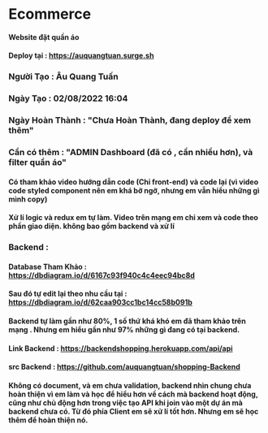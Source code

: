 # Ecommerce
#### Website đặt quần áo
#### Deploy tại : https://auquangtuan.surge.sh

### Người Tạo : Âu Quang Tuấn
### Ngày Tạo : 02/08/2022 16:04
### Ngày Hoàn Thành : "Chưa Hoàn Thành, đang deploy để xem thêm"
### Cần có thêm  : "ADMIN Dashboard (đã có , cần nhiều hơn), và filter quần áo"

#### Có tham khảo video hướng dẫn code (Chỉ front-end) và code lại (vì video code styled component nên em khá bỡ ngỡ, nhưng em vẫn hiểu những gì mình copy)
#### Xử lí logic và redux em tự làm. Video trên mạng em chỉ xem và code theo phần giao diện. không bao gồm backend và xử lí

### Backend :
#### Database Tham Khảo : https://dbdiagram.io/d/6167c93f940c4c4eec94bc8d
#### Sau đó tự edit lại theo nhu cầu tại : https://dbdiagram.io/d/62caa903cc1bc14cc58b091b
#### Backend tự làm gần như 80%, 1 số thứ khá khó em đã tham khảo trên mạng . Nhưng em hiểu gần như 97% những gì đang có tại backend.
#### Link Backend : https://backendshopping.herokuapp.com/api/api
#### src Backend  : https://github.com/auquangtuan/shopping-Backend
#### Không có document, và em chưa validation, backend nhìn chung chưa hoàn thiện vì em làm và học để hiểu hơn về cách mà backend hoạt động, cũng như chủ động hơn trong việc tạo API khi join vào một dự án mà backend chưa có.  Từ đó phía Client em sẽ xử lí tốt hơn. Nhưng em sẽ học thêm để hoàn thiện nó.

